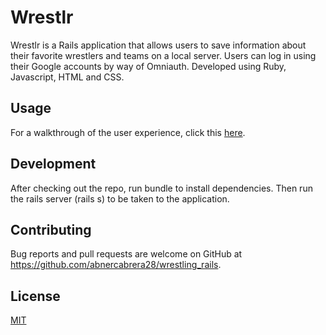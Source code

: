 # Wrestlr

Wrestlr is a Rails application that allows users to save information about their favorite wrestlers and teams on a local server. Users can log in using their Google accounts by way of Omniauth. Developed using Ruby, Javascript, HTML and CSS.

## Usage

For a walkthrough of the user experience, click this [here](https://youtu.be/3CYMEfLDU_g).

## Development

After checking out the repo, run bundle to install dependencies. Then run the rails server (rails s) to be taken to the application.

## Contributing
Bug reports and pull requests are welcome on GitHub at https://github.com/abnercabrera28/wrestling_rails.

## License
[MIT](https://github.com/abnercabrera28/wrestling_rails/blob/master/LICENSE)
